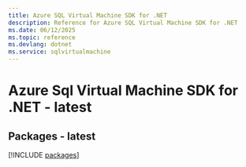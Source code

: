 ```yaml
---
title: Azure SQL Virtual Machine SDK for .NET
description: Reference for Azure SQL Virtual Machine SDK for .NET
ms.date: 06/12/2025
ms.topic: reference
ms.devlang: dotnet
ms.service: sqlvirtualmachine
---
```

# Azure Sql Virtual Machine SDK for .NET - latest
## Packages - latest
[!INCLUDE [packages](sql-virtual-machine-index.md)]